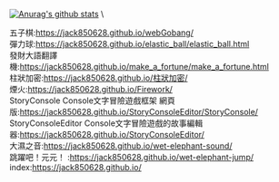 [![Anurag's github stats](https://github-readme-stats.vercel.app/api?username=jack850628&show_icons=true)](https://github.com/anuraghazra/github-readme-stats) \
<!-- <a href="https://jack850628.github.io/?skip_count" target="_blank">.</a> -->

<!-- 個人頁面 \
履歷:t:a58t.rredem hsj82ib/oRrgt p/k6guoc/oah  t/c0.hiedcP.l  \ -->
五子棋:https://jack850628.github.io/webGobang/ \
彈力球:https://jack850628.github.io/elastic_ball/elastic_ball.html \
發財大語翻譯機:https://jack850628.github.io/make_a_fortune/make_a_fortune.html \
柱狀加密:https://jack850628.github.io/柱狀加密/ \
煙火:https://jack850628.github.io/Firework/ \
StoryConsole Console文字冒險遊戲框架 網頁版:https://jack850628.github.io/StoryConsoleEditor/StoryConsole/ \
StoryConsoleEditor Console文字冒險遊戲的故事編輯器:https://jack850628.github.io/StoryConsoleEditor/ \
大濕之音:https://jack850628.github.io/wet-elephant-sound/ \
跳躍吧！元元！ :https://jack850628.github.io/wet-elephant-jump/ \
index:https://jack850628.github.io/
